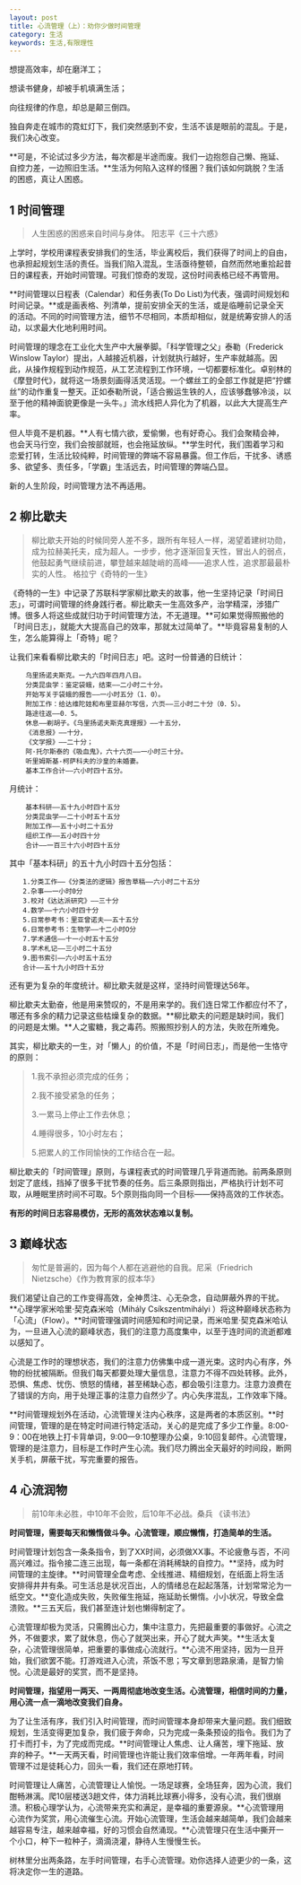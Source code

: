 ```yaml
---
layout: post
title: 心流管理（上）：劝你少做时间管理
category: 生活
keywords: 生活,有限理性
---
```


想提高效率，却在磨洋工；

想读书健身，却被手机填满生活；

向往规律的作息，却总是颠三倒四。

独自奔走在城市的霓虹灯下，我们突然感到不安，生活不该是眼前的混乱。于是，我们决心改变。

**可是，不论试过多少方法，每次都是半途而废。我们一边抱怨自己懒、拖延、自控力差，一边照旧生活。**生活为何陷入这样的怪圈？我们该如何跳脱？生活的困惑，真让人困惑。

## 1 时间管理

> 人生困惑的困惑来自时间与身体。 阳志平《三十六惑》

上学时，学校用课程表安排我们的生活，毕业离校后，我们获得了时间上的自由，也承担起规划生活的责任。当我们陷入混乱，生活亟待整顿，自然而然地重拾起昔日的课程表，开始时间管理。可我们惊奇的发现，这份时间表格已经不再管用。

**时间管理以日程表（Calendar）和任务表(To Do List)为代表，强调时间规划和时间记录。**或是画表格、列清单，提前安排全天的生活，或是临睡前记录全天的活动。不同的时间管理方法，细节不尽相同，本质却相似，就是统筹安排人的活动，以求最大化地利用时间。

时间管理的理念在工业化大生产中大展拳脚。「科学管理之父」泰勒（Frederick Winslow Taylor）提出，人越接近机器，计划就执行越好，生产率就越高。因此，从操作规程到动作规范，从工艺流程到工作环境，一切都要标准化。卓别林的《摩登时代》，就将这一场景刻画得活灵活现。一个螺丝工的全部工作就是把“拧螺丝”的动作重复一整天。正如泰勒所说，「适合搬运生铁的人，应该够蠢够冷淡，以至于他的精神面貌更像是一头牛。」流水线把人异化为了机器，以此大大提高生产率。

但人毕竟不是机器。**人有七情六欲，爱偷懒，也有好奇心。我们会聚精会神，也会天马行空，我们会按部就班，也会拖延放纵。**学生时代，我们围着学习和恋爱打转，生活比较纯粹，时间管理的弊端不容易暴露。但工作后，干扰多、诱惑多、欲望多、责任多，「学霸」生活远去，时间管理的弊端凸显。

新的人生阶段，时间管理方法不再适用。

## 2 柳比歇夫

> 柳比歇夫开始的时候同旁人差不多，跟所有年轻人一样，渴望着建树功勋，成为拉赫美托夫，成为超人。一步步，他才逐渐回复天性，冒出人的弱点，他鼓起勇气继续前进，攀登越来越陡峭的高峰——追求人性，追求那最最朴实的人性。 格拉宁《奇特的一生》

《奇特的一生》中记录了苏联科学家柳比歇夫的故事，他一生坚持记录「时间日志」，可谓时间管理的终身践行者。柳比歇夫一生高效多产，治学精深，涉猎广博。很多人将这些成就归功于时间管理方法，不无道理。**可如果觉得照搬他的「时间日志」，就能大大提高自己的效率，那就太过简单了。**毕竟容易复制的人生，怎么能算得上「奇特」呢？

让我们来看看柳比歇夫的「时间日志」吧。这时一份普通的日统计：
 
	    乌里扬诺夫斯克。一九六四年四月八日。
	    分类昆虫学：鉴定袋蛾，结束——二小时二十分。
	    开始写关于袋蛾的报告——一小时五分（1．0）。
	    附加工作：给达维陀娃和布里亚赫尔写信，六页——三小时二十分（0．5）。
	    路途往返——0．5。
	    休息——剃胡子。《乌里扬诺夫斯克真理报》——十五分，
	    《消息报》——十分，
	    《文学报》——二十分；
	    阿·托尔斯泰的《吸血鬼》，六十六页——一小时三十分。
	    听里姆斯基-柯萨科夫的沙皇的未婚妻。
    	基本工作合计——六小时四十五分。
    	
月统计：

		基本科研——五十九小时四十五分
		分类昆虫学——二十小时五十五分
		附加工作——五十小时二十五分
		组织工作——五小时四十分
		合计——一百三十六小时四十五分

其中「基本科研」的五十九小时四十五分包括：

    　　1.分类工作——《分类法的逻辑》报告草稿——六小时二十五分
    　　2.杂事——一小时0分
    　　3.校对《达达派研究》——三十分
    　　4.数学——十六小时四十分
    　　5.日常参考书：里亚曾诺夫——五十五分
    　　6.日常参考书：生物学——十二小时O分
    　　7.学术通信——十一小时五十五分
    　　8.学术札记——三小时二十五分
    　　9.图书索引——六小时五十五分
    　　合计——五十九小时四十五分

还有更为复杂的年度统计。柳比歇夫就是这样，坚持时间管理达56年。

柳比歇夫太勤奋，他是用来赞叹的，不是用来学的。我们连日常工作都应付不了，哪还有多余的精力记录这些枯燥复杂的数据。**柳比歇夫的问题是缺时间，我们的问题是太懒。**人之蜜糖，我之毒药。照搬照抄别人的方法，失败在所难免。

其实，柳比歇夫的一生，对「懒人」的价值，不是「时间日志」，而是他一生恪守的原则：

> 1.我不承担必须完成的任务；
> 
> 2.我不接受紧急的任务；
> 
> 3.一累马上停止工作去休息；
> 
> 4.睡得很多，10小时左右；
> 
> 5.把累人的工作同愉快的工作结合在一起。

柳比歇夫的「时间管理」原则，与课程表式的时间管理几乎背道而驰。前两条原则划定了底线，挡掉了很多干扰节奏的任务。后三条原则指出，严格执行计划不可取，从睡眠里挤时间不可取。5个原则指向同一个目标——保持高效的工作状态。

**有形的时间日志容易模仿，无形的高效状态难以复制。**

## 3 巅峰状态

> 匆忙是普遍的，因为每个人都在逃避他的自我。尼采（Friedrich Nietzsche）《作为教育家的叔本华》

我们渴望让自己的工作变得高效，全神贯注、心无杂念，自动屏蔽外界的干扰。**心理学家米哈里·契克森米哈（Mihály Csíkszentmihályi ）将这种巅峰状态称为「心流」（Flow）。**时间管理强调时间感知和时间记录，而米哈里·契克森米哈认为，一旦进入心流的巅峰状态，我们的注意力高度集中，以至于连时间的流逝都难以感知了。


心流是工作时的理想状态，我们的注意力仿佛集中成一道光束。这时内心有序，外物的纷扰被隔断。但我们每天都要处理大量信息，注意力不得不四处转移。此外，恐惧、焦虑、忧伤、愤怒的情绪，甚至稀缺心态，都会吸引注意力。注意力浪费在了错误的方向，用于处理正事的注意力自然少了。内心失序混乱，工作效率下降。

**时间管理规划外在活动，心流管理关注内心秩序，这是两者的本质区别。**时间管理，管理的是在特定时间进行特定活动，关心的是完成了多少工作量。8:00-9：00在地铁上打卡背单词，9:00—9:10整理办公桌，9:10回复邮件。心流管理，管理的是注意力，目标是工作时产生心流。我们尽力腾出全天最好的时间段，断网关手机，屏蔽干扰，写完重要的报告。


## 4 心流润物

> 前10年未必胜，中10年不会败，后10年不必战。桑兵 《读书法》

**时间管理，需要每天和懒惰做斗争。心流管理，顺应懒惰，打造简单的生活。**

时间管理计划包含一条条指令，到了XX时间，必须做XX事。不论疲惫与否，不问高兴难过。指令接二连三出现，每一条都在消耗稀缺的自控力。**坚持，成为时间管理的主旋律。**时间管理全盘考虑、全线推进、精细规划，在纸面上将生活安排得井井有条。可生活总是状况百出，人的情绪总在起起落落，计划常常沦为一纸空文。**变化造成失败，失败催生拖延，拖延助长懒惰。小小状况，导致全盘溃败。**三五天后，我们甚至连计划也懒得制定了。

心流管理却极为灵活，只需腾出心力，集中注意力，先把最重要的事做好。心流之外，不做要求，累了就休息，伤心了就哭出来，开心了就大声笑。**生活太复杂，心流管理很简单，把重要的事做成心流就行。**心流不用坚持，因为一旦开始，我们欲罢不能。打游戏进入心流，茶饭不思；写文章到思路泉涌，是智力愉悦。心流是最好的奖赏，而不是坚持。

**时间管理，指望用一两天、一两周彻底地改变生活。心流管理，相信时间的力量，用心流一点一滴地改变我们自身。**

为了让生活有序，我们引入时间管理，而时间管理本身却带来大量问题。我们细致规划，生活变得更加复杂，我们疲于奔命，只为完成一条条预设的指令。我们为了打卡而打卡，为了完成而完成。**时间管理让人焦虑、让人痛苦，埋下拖延、放弃的种子。**一天两天看，时间管理也许能让我们效率倍增。一年两年看，时间管理不过是徒耗心力，回头一看，我们还在原地打转。

时间管理让人痛苦，心流管理让人愉悦。一场足球赛，全场狂奔，因为心流，我们酣畅淋漓。爬10层楼送3趟文件，体力消耗比球赛小得多，没有心流，我们很崩溃。积极心理学认为，心流带来充实和满足，是幸福的重要源泉。**心流管理用心流作为奖赏，用心流催生心流。开始心流管理，生活会越来越简单，我们会越来越容易专注，越来越幸福，好的习惯会自然涌现。**心流管理只在生活中撕开一个小口，种下一粒种子，滴滴浇灌，静待人生慢慢生长。

树林里分出两条路，左手时间管理，右手心流管理。劝你选择人迹更少的一条，这将决定你一生的道路。

